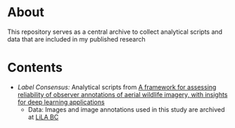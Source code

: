 # About
This repository serves as a central archive to collect analytical scripts and data that are included in my published research

# Contents
* *Label Consensus:* Analytical scripts from [A framework for assessing reliability of observer annotations of aerial wildlife imagery, with insights for deep learning applications](https://doi.org/10.1371/journal.pone.0316832)
  * Data: Images and image annotations used in this study are archived at [LiLA BC](https://lila.science/datasets/uas-imagery-of-migratory-waterfowl-at-new-mexico-wildlife-refuges/)   
